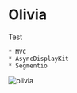 # Olivia
Test

```
* MVC
* AsyncDisplayKit
* Segmentio
```
![olivia](https://cloud.githubusercontent.com/assets/4906243/22888341/689a08a4-f216-11e6-87b0-5799a78a3fab.png)
